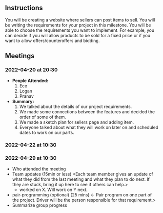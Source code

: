 ## Instructions
You will be creating a website where sellers can post items to sell. You will be writing the requirements for your project in this milestone. You will be able to choose the requirements you want to implement. For example, you can decide if you will allow products to be sold for a fixed price or if you want to allow offers/counteroffers and bidding. 
  
## Meetings
### 2022-04-20 at 20:30
- **People Attended:**
  1. Ece 
  2. Logan 
  3. Pranav
- **Summary:**
  1. We talked about the details of our project requirements.
  2. We made some connections between the features and decided the order of some of them.
  3. We made a sketch plan for sellers page and adding item.
  4. Everyone talked about what they will work on later on and scheduled dates to work on our parts. 
  
### 2022-04-22 at 10:30
### 2022-04-29 at 10:30
- Who attended the meeting
- Team updates (15min or less)
  <Each team member gives an update of what they did from the last meeting and what
they plan to do next. If they are stuck, bring it up here to see if others can 
help.>
  - <name> worked on X. Will work on Y next. 
- pair-programming (optional) (25 mins)
  <- Pair program on one part of the project. Driver will be the person responsible
for that requirement.>
- Summarize group progress
